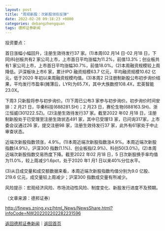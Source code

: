 ```yaml
---
layout: post
title: "周观新股：次新股领衔反弹"
date: 2022-02-20 09:18:23 +0800
categories: debangzhengquan
tags: 德邦证券新闻
---
```

<p>投资要点：</p>
 <p>首日涨幅小幅回升，注册生效待发行37 家。(1)本周(02 月14 日-02 月18 日，下同)科创板共有2 家公司上市，上市首日平均涨幅为11.2%，前值13.3%；创业板共有1 家公司上市，上市首日平均涨幅30.7%，前值18.0%。(2)本周融资规模较上周降低。沪深板块上市6 家，累计IPO 融资规模63.7 亿元，平均融资规模10.62 亿元，低于2020 年初以来周融资规模均值。(3)本周2 只注册制新股公布初步询价结果，平均发行市盈率(摊薄后，LYR)为65.7X，其中大族数控108.4X，宏英智能23.0X。</p>
 <p>下周3 只新股将参与初步询价。(1)下周已公布3 家参与初步询价。初步询价时间安排：2 月21 日，华秦科技(688281.SH)；2 月23 日，赛伦生物(688163.SH)、浙江恒威(301222.SZ)。(2)注册生效待发行37 家。截至2022 年02 月18 日，注册制新股处于已受理至注册生效状态491 家，其中已受理13 家，已问询317家，上市委会议通过26 家，提交注册98 家，注册生效待发行37 家，此外有61家处于中止审查状态。</p>
 <p>近端次新股指数领涨，4.9%。(1)本周近端次新股指数涨4.9%。本周近端次新股指数(4.9%)，沪深300 指数(1.1%)、创业板指(2.9%)、科创50(3.0%)。(2)本周近端次新股指数交易热度下降。截至2022 年02 月18 日，5 日次新股换手率均值为11.0%，较上周减少1.6pct，处于2020 年1 月1 日以来40%分位水平。</p>
 <p>(3)从日成交量和成交额数据来看，本周近端次新股指数均值分别为9.0 亿股、219.6 亿元，成交量较上周减少；沪深300 指数成交量有所减少。</p>
 <p>风险提示：宏观经济风险、市场流动性风险、制度变化、新股发行进度不及预期。</p><p class="em_media">（文章来源：德邦证券）</p>

<http://finews.zning.xyz/html_News/NewsShare.html?infoCode=NW202202202282231596>

[返回德邦证券新闻](//finews.withounder.com/category/debangzhengquan.html)｜[返回首页](//finews.withounder.com/)